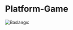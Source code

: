 # Platform-Game
 
![Baslangıc](https://user-images.githubusercontent.com/66069141/188899199-d2d5da69-9e4b-4571-b558-51189e455ac5.png)
